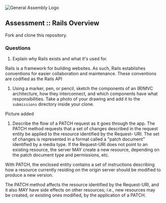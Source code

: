 ![General Assembly Logo](http://i.imgur.com/ke8USTq.png)

## Assessment :: Rails Overview

Fork and clone this repository.

### Questions
1. Explain why Rails exists and what it's used for.

Rails is a framework for building websites. As such, Rails establishes conventions for easier collaboration and maintenance. These conventions are codified as the Rails API


1. Using a marker, pen, or pencil, sketch the components of an (R)MVC architecture, how they interconnect, and which components have what responsibilities. Take a photo of your drawing and add it to the `submissions` directory inside your clone.

Picture added

1. Describe the flow of a PATCH request as it goes through the app.
The PATCH method requests that a set of changes described in the request entity be applied to the resource identified by the Request- URI. The set of changes is represented in a format called a "patch document" identified by a media type. If the Request-URI does not point to an existing resource, the server MAY create a new resource, depending on the patch document type and permissions, etc.

With PATCH, the enclosed entity contains a set of instructions describing how a resource currently residing on the origin server should be modified to produce a new version.

The PATCH method affects the resource identified by the Request-URI, and it also MAY have side effects on other resources; i.e., new resources may be created, or existing ones modified, by the application of a PATCH.
